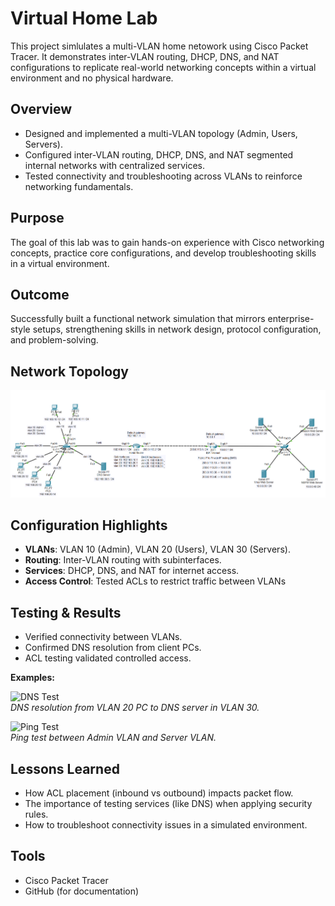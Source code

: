 # Virtual Home Lab

This project simlulates a multi-VLAN home netowork using Cisco Packet Tracer. 
It demonstrates inter-VLAN routing, DHCP, DNS, and NAT configurations to replicate real-world networking concepts within a virtual environment and no physical hardware. 

## Overview 
- Designed and implemented a multi-VLAN topology (Admin, Users, Servers).
- Configured inter-VLAN routing, DHCP, DNS, and NAT segmented internal networks with centralized services.
- Tested connectivity and troubleshooting across VLANs to reinforce networking fundamentals.

## Purpose
The goal of this lab was to gain hands-on experience with Cisco networking concepts, practice core configurations, and develop troubleshooting skills in a virtual environment. 

## Outcome 
Successfully built a functional network simulation that mirrors enterprise-style setups, strengthening skills in network design, protocol configuration, and problem-solving.

## Network Topology 
![Network Topology](topology.png)

## Configuration Highlights 
- **VLANs**: VLAN 10 (Admin), VLAN 20 (Users), VLAN 30 (Servers).
- **Routing**: Inter-VLAN routing with subinterfaces.
- **Services**: DHCP, DNS, and NAT for internet access.
- **Access Control**: Tested ACLs to restrict traffic between VLANs

## Testing & Results 
- Verified connectivity between VLANs.  
- Confirmed DNS resolution from client PCs.  
- ACL testing validated controlled access.  

**Examples:**  

![DNS Test](dns_test.png)  
*DNS resolution from VLAN 20 PC to DNS server in VLAN 30.*  

![Ping Test](ping_test.png)  
*Ping test between Admin VLAN and Server VLAN.*  

## Lessons Learned
- How ACL placement (inbound vs outbound) impacts packet flow.  
- The importance of testing services (like DNS) when applying security rules.  
- How to troubleshoot connectivity issues in a simulated environment.  

## Tools
- Cisco Packet Tracer  
- GitHub (for documentation)  
